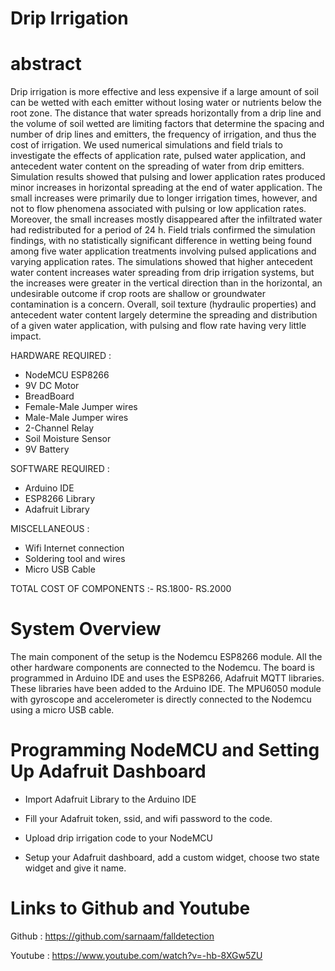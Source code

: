 # Drip Irrigation
# abstract
Drip irrigation is more effective and less expensive if a large amount of soil can be wetted with each emitter without losing water or nutrients below the root zone. The distance that water spreads horizontally from a drip line and the volume of soil wetted are limiting factors that determine the spacing and number of drip lines and emitters, the frequency of irrigation, and thus the cost of irrigation. We used numerical simulations and field trials to investigate the effects of application rate, pulsed water application, and antecedent water content on the spreading of water from drip emitters. Simulation results showed that pulsing and lower application rates produced minor increases in horizontal spreading at the end of water application. The small increases were primarily due to longer irrigation times, however, and not to flow phenomena associated with pulsing or low application rates. Moreover, the small increases mostly disappeared after the infiltrated water had redistributed for a period of 24 h. Field trials confirmed the simulation findings, with no statistically significant difference in wetting being found among five water application treatments involving pulsed applications and varying application rates. The simulations showed that higher antecedent water content increases water spreading from drip irrigation systems, but the increases were greater in the vertical direction than in the horizontal, an undesirable outcome if crop roots are shallow or groundwater contamination is a concern. Overall, soil texture (hydraulic properties) and antecedent water content largely determine the spreading and distribution of a given water application, with pulsing and flow rate having very little impact.

HARDWARE REQUIRED :
* NodeMCU ESP8266
* 9V DC Motor
* BreadBoard
* Female-Male Jumper wires
* Male-Male Jumper wires
* 2-Channel Relay
* Soil Moisture Sensor
* 9V Battery

SOFTWARE REQUIRED :
* Arduino IDE
* ESP8266 Library
* Adafruit Library

MISCELLANEOUS :
* Wifi Internet connection
* Soldering tool and wires
* Micro USB Cable

TOTAL COST OF COMPONENTS :- RS.1800- RS.2000

# System Overview
The main component of the setup is the Nodemcu ESP8266 module. All the other hardware components are connected to the Nodemcu. The board is programmed in Arduino IDE and uses the ESP8266, Adafruit MQTT libraries. These libraries have been added to the Arduino IDE. The MPU6050 module with gyroscope and accelerometer is directly connected to the Nodemcu using a micro USB cable. 

# Programming NodeMCU and Setting Up Adafruit Dashboard
* Import Adafruit Library to the Arduino IDE
* Fill your Adafruit token, ssid, and wifi password to the code.
* Upload drip irrigation code to your NodeMCU

* Setup your Adafruit dashboard, add a custom widget, choose two state widget and give it name.


# Links to Github and Youtube

Github : https://github.com/sarnaam/falldetection

Youtube : https://www.youtube.com/watch?v=-hb-8XGw5ZU
